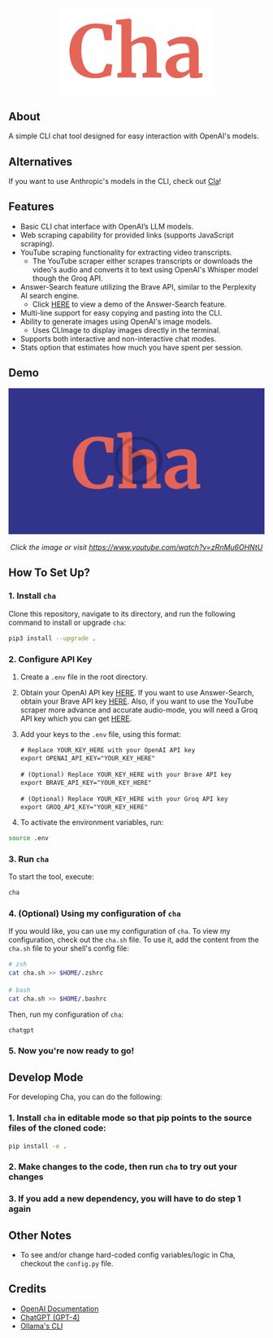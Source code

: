 <p align="center">
    <img width="300" src="./assets/logo.png">
</p>

## About

A simple CLI chat tool designed for easy interaction with OpenAI's models.

## Alternatives

If you want to use Anthropic's models in the CLI, check out [Cla](https://github.com/MehmetMHY/cla)!

## Features

- Basic CLI chat interface with OpenAI’s LLM models.
- Web scraping capability for provided links (supports JavaScript scraping).
- YouTube scraping functionality for extracting video transcripts.
  - The YouTube scraper either scrapes transcripts or downloads the video's audio and converts it to text using OpenAI's Whisper model though the Groq API.
- Answer-Search feature utilizing the Brave API, similar to the Perplexity AI search engine.
    - Click [HERE](https://www.youtube.com/watch?v=pTHk5G6TzH4) to view a demo of the Answer-Search feature.
- Multi-line support for easy copying and pasting into the CLI.
- Ability to generate images using OpenAI's image models.
    - Uses CLImage to display images directly in the terminal.
- Supports both interactive and non-interactive chat modes.
- Stats option that estimates how much you have spent per session.

## Demo

<div align="center">

[![Demo Video](./assets/thumbnail.png)](https://www.youtube.com/watch?v=zRnMu6OHNtU)

*Click the image or visit https://www.youtube.com/watch?v=zRnMu6OHNtU*

</div>

## How To Set Up?

### 1. Install `cha`

Clone this repository, navigate to its directory, and run the following command to install or upgrade `cha`:

```bash
pip3 install --upgrade .
```

### 2. Configure API Key

1. Create a `.env` file in the root directory.

2. Obtain your OpenAI API key [HERE](https://platform.openai.com/api-keys). If you want to use Answer-Search, obtain your Brave API key [HERE](https://brave.com/search/api/). Also, if you want to use the YouTube scraper more advance and accurate audio-mode, you will need a Groq API key which you can get [HERE](https://console.groq.com/keys).

3. Add your keys to the `.env` file, using this format:

    ```env
    # Replace YOUR_KEY_HERE with your OpenAI API key
    export OPENAI_API_KEY="YOUR_KEY_HERE"

    # (Optional) Replace YOUR_KEY_HERE with your Brave API key
    export BRAVE_API_KEY="YOUR_KEY_HERE"

    # (Optional) Replace YOUR_KEY_HERE with your Groq API key
    export GROQ_API_KEY="YOUR_KEY_HERE"
    ```

4. To activate the environment variables, run:

```bash
source .env
```

### 3. Run `cha`

To start the tool, execute:

```bash
cha
```

### 4. (Optional) Using my configuration of `cha`

If you would like, you can use my configuration of `cha`. To view my configuration, check out the `cha.sh` file. To use it, add the content from the `cha.sh` file to your shell's config file:

```bash
# zsh
cat cha.sh >> $HOME/.zshrc

# bash
cat cha.sh >> $HOME/.bashrc
```

Then, run my configuration of `cha`:

```bash
chatgpt
```

### 5. Now you're now ready to go!

## Develop Mode

For developing Cha, you can do the following:

### 1. Install `cha` in editable mode so that pip points to the source files of the cloned code:

```bash
pip install -e .
```

### 2. Make changes to the code, then run `cha` to try out your changes

### 3. If you add a new dependency, you will have to do step 1 again

## Other Notes

- To see and/or change hard-coded config variables/logic in Cha, checkout the `config.py` file.

## Credits

- [OpenAI Documentation](https://platform.openai.com/docs/introduction)
- [ChatGPT (GPT-4)](https://chat.openai.com/)
- [Ollama's CLI](https://ollama.com/)

